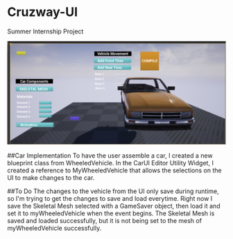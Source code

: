 # Cruzway-UI
Summer Internship Project

![carUI](https://github.com/jawadefaj/Cruzway-UI/blob/maggie-ui/caruiimage.png)


##Car Implementation
To have the user assemble a car, I created a new blueprint class from WheeledVehicle. In the CarUI Editor Utility Widget, I created a reference  to
MyWheeledVehicle that allows the selections on the UI to make changes to the car.

##To Do
The changes to the vehicle from the UI only save during runtime, so I'm trying to get the changes to save and load everytime. Right now I save the Skeletal Mesh selected
with a GameSaver object, then load it and set it to myWheeledVehicle when the event begins. The Skeletal Mesh is saved and loaded successfully, but 
it is not being set to the mesh of myWheeledVehicle successfully.
